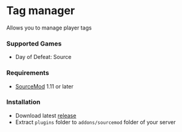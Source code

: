 # Tag manager

Allows you to manage player tags

### Supported Games

* Day of Defeat: Source

### Requirements

* [SourceMod](https://www.sourcemod.net) 1.11 or later

### Installation

* Download latest [release](https://github.com/dronelektron/tag-manager/releases)
* Extract `plugins` folder to `addons/sourcemod` folder of your server
